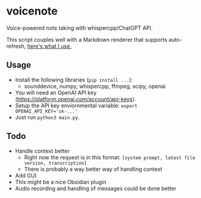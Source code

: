 # voicenote
Voice-powered note taking with whispercpp/ChatGPT API.

This script couples well with a Markdown renderer that supports auto-refresh, [here's what I use.](https://chrome.google.com/webstore/detail/markdown-viewer/ckkdlimhmcjmikdlpkmbgfkaikojcbjk?hl=en)

## Usage
- Install the following libraries (`pip install ...`):
  - sounddevice, numpy, whispercpp, ffmpeg, scipy, openai
- You will need an OpenAI API key (https://platform.openai.com/account/api-keys).
- Setup the API key enviornmental variable: `export OPENAI_API_KEY='sk-...'`
- Just run `python3 main.py`.

## Todo
- Handle context better
  - Right now the request is in this format: `[system prompt, latest file version, transcription]`
  - There is probably a way better way of handling context
- Add GUI
- This might be a nice Obsidian plugin 
- Audio recording and handling of messages could be done better